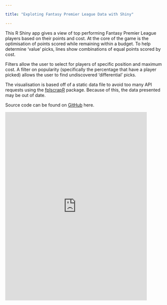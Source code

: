 ```yaml
---

title: "Exploting Fantasy Premier League Data with Shiny"

---
```


This R Shiny app gives a view of top performing Fantasy Premier League
players based on their points and cost. At the core of the game is the
optimisation of points scored while remaining within a budget. To help
determine ‘value’ picks, lines show combinations of equal points scored
by cost.

Filters allow the user to select for players of specific position and
maximum cost. A filter on popularity (specifically the percentage that
have a player picked) allows the user to find undiscovered
‘differential’ picks.

The visualisation is based off of a static data file to avoid too many
API requests using the
[fplscrapR](https://wiscostret.github.io/fplscrapR/) package. Because of
this, the data presented may be out of date.

Source code can be found on
[GitHub](https://github.com/purtill/soccer/tree/master/fpl.player.chart)
here.

<iframe width="450" height="600" scrolling="no" frameborder="no" src="https://purtill.shinyapps.io/fpl_player_chart/">
</iframe>
